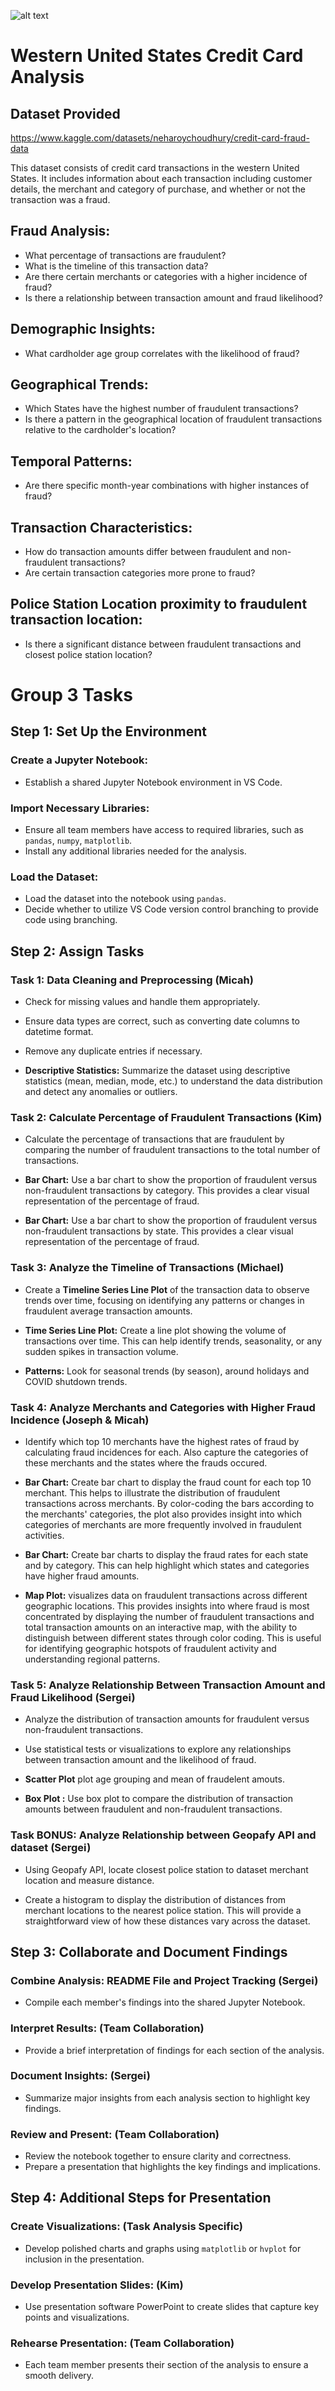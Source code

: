 ![alt text](Project1_ReadME_graphic.png)

# Western United States Credit Card Analysis

## Dataset Provided

https://www.kaggle.com/datasets/neharoychoudhury/credit-card-fraud-data

This dataset consists of credit card transactions in the western United States. It includes information about each transaction including customer details, the merchant and category of purchase, and whether or not the transaction was a fraud.

## Fraud Analysis:

- What percentage of transactions are fraudulent?
- What is the timeline of this transaction data? 
- Are there certain merchants or categories with a higher incidence of fraud?
- Is there a relationship between transaction amount and fraud likelihood?

## Demographic Insights:

- What cardholder age group correlates with the likelihood of fraud?

## Geographical Trends:

- Which States have the highest number of fraudulent transactions?
- Is there a pattern in the geographical location of fraudulent transactions relative to the cardholder's location?

## Temporal Patterns:

- Are there specific month-year combinations with higher instances of fraud?

## Transaction Characteristics:

- How do transaction amounts differ between fraudulent and non-fraudulent transactions?
- Are certain transaction categories more prone to fraud?

## Police Station Location proximity to fraudulent transaction location:

- Is there a significant distance between fraudulent transactions and closest police station location?

# Group 3 Tasks 

## Step 1: Set Up the Environment

### Create a Jupyter Notebook:

- Establish a shared Jupyter Notebook environment in VS Code. 

### Import Necessary Libraries:

- Ensure all team members have access to required libraries, such as `pandas`, `numpy`, `matplotlib`. 
- Install any additional libraries needed for the analysis.

### Load the Dataset:

- Load the dataset into the notebook using `pandas`.
- Decide whether to utilize VS Code version control branching to provide code using branching. 

## Step 2: Assign Tasks

### Task 1: Data Cleaning and Preprocessing (Micah)

- Check for missing values and handle them appropriately.
- Ensure data types are correct, such as converting date columns to datetime format.
- Remove any duplicate entries if necessary.

- **Descriptive Statistics:** Summarize the dataset using descriptive statistics (mean, median, mode, etc.) to understand the data distribution and detect any anomalies or outliers.

### Task 2: Calculate Percentage of Fraudulent Transactions (Kim)

- Calculate the percentage of transactions that are fraudulent by comparing the number of fraudulent transactions to the total number of transactions.

- **Bar Chart:** Use a bar chart to show the proportion of fraudulent versus non-fraudulent transactions by category. This provides a clear visual representation of the percentage of fraud.

- **Bar Chart:** Use a bar chart to show the proportion of fraudulent versus non-fraudulent transactions by state. This provides a clear visual representation of the percentage of fraud.


### Task 3: Analyze the Timeline of Transactions (Michael)

- Create a **Timeline Series Line Plot** of the transaction data to observe trends over time, focusing on identifying any patterns or changes in fraudulent average transaction amounts. 
  
- **Time Series Line Plot:** Create a line plot showing the volume of transactions over time. This can help identify trends, seasonality, or any sudden spikes in transaction volume.

- **Patterns:** Look for seasonal trends (by season), around holidays and COVID shutdown trends. 

### Task 4: Analyze Merchants and Categories with Higher Fraud Incidence (Joseph & Micah)

- Identify which top 10 merchants have the highest rates of fraud by calculating fraud incidences for each. Also capture the categories of these merchants and the states where the frauds occured.    

- **Bar Chart:** Create bar chart to display the fraud count for each top 10 merchant. This helps to illustrate the distribution of fraudulent transactions across merchants. By color-coding the bars according to the merchants' categories, the plot also provides insight into which categories of merchants are more frequently involved in fraudulent activities. 

- **Bar Chart:** Create bar charts to display the fraud rates for each state and by category. This can help highlight which states and categories have higher fraud amounts.

- **Map Plot:** visualizes data on fraudulent transactions across different geographic locations. This provides insights into where fraud is most concentrated by displaying the number of fraudulent transactions and total transaction amounts on an interactive map, with the ability to distinguish between different states through color coding. This is useful for identifying geographic hotspots of fraudulent activity and understanding regional patterns.


### Task 5: Analyze Relationship Between Transaction Amount and Fraud Likelihood (Sergei)

- Analyze the distribution of transaction amounts for fraudulent versus non-fraudulent transactions.

- Use statistical tests or visualizations to explore any relationships between transaction amount and the likelihood of fraud.

- **Scatter Plot** plot age grouping and mean of fraudelent amouts. 

- **Box Plot :** Use box plot to compare the distribution of transaction amounts between fraudulent and non-fraudulent transactions. 

### Task BONUS: Analyze Relationship between Geopafy API and dataset (Sergei)

- Using Geopafy API, locate closest police station to dataset merchant location and measure distance. 

- Create a histogram to display the distribution of distances from merchant locations to the nearest police station. This will provide a straightforward view of how these distances vary across the dataset.


## Step 3: Collaborate and Document Findings

### Combine Analysis: README File and Project Tracking (Sergei)

- Compile each member's findings into the shared Jupyter Notebook.

### Interpret Results: (Team Collaboration)

- Provide a brief interpretation of findings for each section of the analysis.

### Document Insights: (Sergei)

- Summarize major insights from each analysis section to highlight key findings.

### Review and Present: (Team Collaboration)

- Review the notebook together to ensure clarity and correctness.
- Prepare a presentation that highlights the key findings and implications.

## Step 4: Additional Steps for Presentation

### Create Visualizations: (Task Analysis Specific)

- Develop polished charts and graphs using `matplotlib` or `hvplot` for inclusion in the presentation.

### Develop Presentation Slides: (Kim)

- Use presentation software PowerPoint to create slides that capture key points and visualizations.

### Rehearse Presentation: (Team Collaboration)

- Each team member presents their section of the analysis to ensure a smooth delivery.

